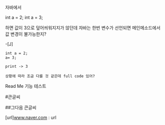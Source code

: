 자바에서 

int a = 2;
int a = 3;

하면 값이 3으로 덮어씌워지지가 않던데 자바는 한번 변수가 선언되면 메인메소드에서 값 변경이 불가능한지?

-[J]
```
int a = 2;
a= 3;

print -> 3

상황에 따라 조금 다를 것 같은데 full code 있어?
```
Read Me 기능 테스트

#큰글씨

##그다음 큰글씨 

[url]www.naver.com : url 
